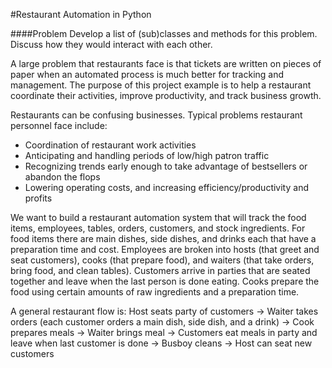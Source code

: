 #Restaurant Automation in Python

####Problem
Develop a list of (sub)classes and methods for this problem. Discuss how they would interact with each other.

A large problem that restaurants face is that tickets are written on pieces of paper when an automated process is much better for tracking and management. The purpose of this project example is to help a restaurant coordinate their activities, improve productivity, and track business growth. 

Restaurants can be confusing businesses. Typical problems restaurant personnel face include:
*	Coordination of restaurant work activities
*	Anticipating and handling periods of low/high patron traffic
*	Recognizing trends early enough to take advantage of bestsellers or abandon the flops
*	Lowering operating costs, and increasing efficiency/productivity and profits

We want to build a restaurant automation system that will track the food items, employees, tables, orders, customers, and stock ingredients. For food items there are main dishes, side dishes, and drinks each that have a preparation time and cost. Employees are broken into hosts (that greet and seat customers), cooks (that prepare food), and waiters (that take orders, bring food, and clean tables). Customers arrive in parties that are seated together and leave when the last person is done eating. Cooks prepare the food using certain amounts of raw ingredients and a preparation time.

A general restaurant flow is:
Host seats party of customers -> Waiter takes orders (each customer orders a main dish, side dish, and a drink) -> Cook prepares meals -> Waiter brings meal -> Customers eat meals in party and leave when last customer is done -> Busboy cleans -> Host can seat new customers

